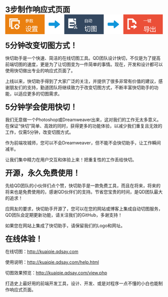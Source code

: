 <b style="font-size:24px;">3步制作响应式页面</b>
<img src="resources/images/step.png">

<b style="font-size:24px;">5分钟改变切图方式！</b>

快切助手是一个快速、简洁的在线切图工具。QD团队设计快切，不仅是为了提高前端切图的速度，更是为了让切图变为一件简单的事情。现在，开发和设计都可以使用快切做出专业的响应式页面了。

上线以来，快切助手得到了大家广泛的关注，并提供了很多非常有价值的建议，感谢朋友们的支持，勤道团队将继续致力于改变切图方式，不断丰富快切助手的功能，以适应更多的切图需求。

<b style="font-size:24px;">5分钟学会使用快切！</b>

我们无意做一个Photoshop或Dreamweaver出来，这对我们的工作无太多意义。在保证“快切”简单、高效的同时，获得更多的功能体验，以减少我们重复且无效的工作，仅需5分钟，改变切图方式。

作为前端攻城师，您可以不会Dreamweaver，但不能不会快切助手，让工作瞬间减半。

让我们集中精力在用户交互和体验上来！把重复性的工作丢给快切。

<b style="font-size:24px;">开源，永久免费使用！</b>

先给QD团队的小伙伴们点个赞，快切助手是一款免费工具，而且在将来，将来的将来也是免费使用的，感谢QD伙伴们的支持。节省您宝贵的时间，是QD团队最大的追求！

应网友的要求，快切助手开源了，您可以在您的网站或博客上集成自动切图服务，QD团队会定期更新功能，请关注我们的GitHub，多谢支持！

如果您在网站上集成了快切助手，请保留我们的Logo和网址。

<b style="font-size:24px;">在线体验！</b>

在线切图：http://kuaiqie.qdsay.com

使用说明：http://kuaiqie.qdsay.com/help.html

切图效果预览：http://kuaiqie.qdsay.com/view.php

打造史上最好用的前端开发工具，设计、开发、或是对程序一点不懂的小白也能制作响应式页面。
